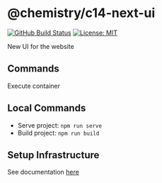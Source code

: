 # @chemistry/c14-next-ui

[![GitHub Build Status](https://github.com/chemistry/crystallography.io/workflows/CI/badge.svg)](https://github.com/chemistry/crystallography.io/actions?query=workflow%3ACI)
[![License: MIT](https://img.shields.io/badge/License-MIT-gren.svg)](https://opensource.org/licenses/MIT)

New UI for the website

## Commands

Execute container

## Local Commands

* Serve project: `npm run serve`
* Build project: `npm run build`

## Setup Infrastructure

See documentation [here](setup/README.md)
